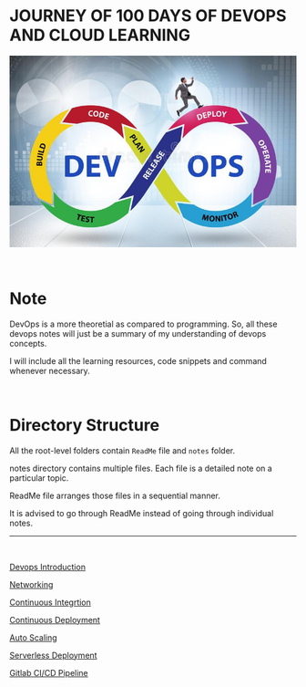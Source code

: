 # JOURNEY OF 100 DAYS OF DEVOPS AND CLOUD LEARNING

[![devops picture](./assets/images/devops-software-development-concept-179685898.jpg)](https://thumbs.dreamstime.com/b/devops-software-development-concept-179685898.jpg)

<br>

# Note

DevOps is a more theoretial as compared to programming. So, all these devops notes will just be a summary of my understanding of devops concepts.

I will include all the learning resources, code snippets and command whenever necessary.

<br>

# Directory Structure

All the root-level folders contain `ReadMe` file and `notes` folder.

notes directory contains multiple files. Each file is a detailed note on a particular topic.

ReadMe file arranges those files in a sequential manner.

It is advised to go through ReadMe instead of going through individual notes.

<hr>
<br>

[Devops Introduction](./devops-overview)

[Networking](./Networking/)

[Continuous Integrtion](./Continuous-Integration)

[Continuous Deployment](./Continuous-Deployment)

[Auto Scaling](./AutoScaling/)

[Serverless Deployment](./Serverless-Deployment/)

[Gitlab CI/CD Pipeline](./gitlab-ci-cd/)
